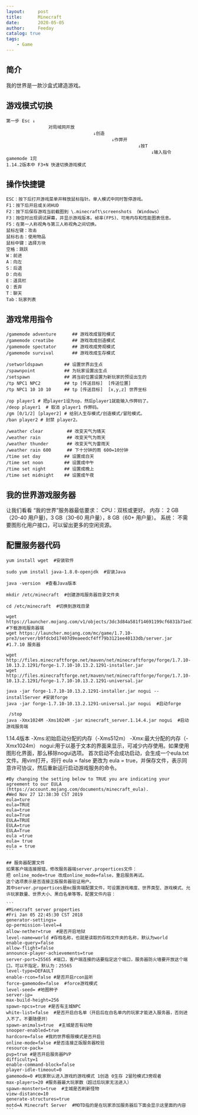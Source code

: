 ```yaml
---
layout:     post
title:      Minecraft
date:       2020-05-05
author:     Feeday
catalog: true
tags:
    - Game
---
```

## 简介

我的世界是一款沙盒式建造游戏。

## 游戏模式切换

```
第一步 Esc ↓
                对局域网开放
                                 ↓创造
                                        ↓作弊开
                                                  ↓按T
                                                       ↓输入指令 gamemode 1完
1.14.2版本中 F3+N 快速切换游戏模式
```

## 操作快捷键

```
ESC：按下后打开游戏菜单并释放鼠标指针。单人模式中同时暂停游戏。
F1：按下后开启或关闭HUD
F2：按下后保存游戏当前截图到 \.minecraft\screenshots （Windows）
F3：按住时出现调试屏幕，并显示游戏版本。帧率(FPS)、可用内存和性能图表信息。
F5：在第一人称视角与第三人称视角之间切换。
鼠标左键：攻击
鼠标右击：使用物品
鼠标中键：选择方块
空格：跳跃
W：前进
A：向左
S：后退
D：向右
E：道具栏
Q：丢弃
T：聊天
Tab：玩家列表
```

## 游戏常用指令
```
/gamemode adventure      ## 游戏改成冒险模式
/gamemode creatibe       ## 游戏改成创造模式
/gamemode spectator      ## 游戏改成旁观模式
/gamemode survival       ## 游戏改成生存模式
 
/setworldspawn        ## 设置世界出生点
/spawnpoint           ## 为玩家设置出生点
/setspawn             ## 將当前位置设置为新玩家的预设出生的
/tp NPC1 NPC2         ## tp [传送目标]  [传送位置]
/tp NPC1 10 10 10     ## tp [传送目标]  [x,y,z] 世界坐标 
 
/op player1 # 把player1设为op，然后player1就能输入作弊码了。
/deop player1  # 取消 player1 作弊码。
/gm [0/1/2] [player2] # 给别人生存模式/创造模式/冒险模式。
/ban player2 # 封禁 player2。

/weather clear         ## 改变天气为晴天
/weather rain          ## 改变天气为雨天
/weather thunder       ## 改变天气为雷雨天
/weather rain 600      ## 下十分钟的雨 600=10分钟
/time set day         ## 设置成白天
/time set noon        ## 设置成中午
/time set night       ## 设置成晚上
/time set midnight    ## 设置成午夜
```
## 我的世界游戏服务器

让我们看看 “我的世界”服务器最低要求：
CPU：双核或更好。
内存： 2 GB （20-40 用户量)，3 GB（30-60 用户量），8 GB（60+ 用户量）。
系统： 不需要图形化用户接口，可以留出更多的空闲资源。

## 配置服务器代码
```
yum install wget  #安装软件

sudo yum install java-1.8.0-openjdk  #安装Java

java -version  #查看Java版本

mkdir /etc/minecraft  #创建游戏服务器目录文件夹

cd /etc/minecraft  #切换到游戏目录

wget https://launcher.mojang.com/v1/objects/3dc3d84a581f14691199cf6831b71ed1296a9fdf/server.jar  #下载游戏服务器端
wget https://launcher.mojang.com/mc/game/1.7.10-pre3/server/b9fdcbd17407d9eaeedcf4ff79b3121ee40133db/server.jar #1.7.10 服务器

wget http://files.minecraftforge.net/maven/net/minecraftforge/forge/1.7.10-10.13.2.1291/forge-1.7.10-10.13.2.1291-installer.jar
wget http://files.minecraftforge.net/maven/net/minecraftforge/forge/1.7.10-10.13.2.1291/forge-1.7.10-10.13.2.1291-universal.jar

java -jar forge-1.7.10-10.13.2.1291-installer.jar nogui --installServer #安装forge
java -jar forge-1.7.10-10.13.2.1291-universal.jar nogui  #启动forge

 /stop
java -Xmx1024M -Xms1024M -jar minecraft_server.1.14.4.jar nogui  #启动游戏服务端
```
1.14.4版本
-Xms:初始启动分配的内存（-Xms512m）
-Xmx:最大分配的内存（-Xmx1024m）
nogui:用于以基于文本的界面来显示，可减少内存使用。如果使用图形化界面，那么移除nogui选项。
首次启动不会成功启动，会生成一个eula.txt 文件。用vim打开，将行 eula = false 更改为 eula = true，并保存文件，表示同意许可协议，然后重新运行启动游戏服务的命令。

````
#By changing the setting below to TRUE you are indicating your agreement to our EULA (https://account.mojang.com/documents/minecraft_eula).
#Wed Nov 27 12:38:30 CST 2019
eula=ture
eula=TRUE
eula=true
eula=True
EULA=TRUE
EULA=true
EULA=True
eula =true
eula= true
eula = true
```

## 服务器配置文件
如果客户端连接报错，修改服务器端server.propertices文件：
把 online_mode=true 改成online_mode=false，重启服务再试。
这个选项表示是否连接正版服务器验证用户。
其中server.propertices是mc服务端配置文件，可设置游戏难度、世界类型、游戏模式、允许玩家数量、世界大小、黑白名单等等。配置文件内容：

```
#Minecraft server properties
#Fri Jan 05 22:45:30 CST 2018
generator-settings=
op-permission-level=4
allow-nether=true  #是否开启地狱
level-name=world #存档名称，也就是读取的存档文件夹的名称，默认为world
enable-query=false
allow-flight=false
announce-player-achievements=true
server-port=25565 #端口，客户端连接的话要指定这个端口，服务器防火墙要开放这个端口。可以不指定，默认为：25565
level-type=DEFAULT
enable-rcon=false #是否开启rcon监听
force-gamemode=false  #force游戏模式
level-seed= #地图种子
server-ip=
max-build-height=256
spawn-npcs=true #是否有主城NPC
white-list=false  #是否开启白名单（开启后在白名单内的玩家才能进入服务器，否则进入不了。不要随便开）
spawn-animals=true  #主城是否有动物
snooper-enabled=true
hardcore=false #我的世界极限模式是否开启
online-mode=false #是否连接正版服务器校验
resource-pack=
pvp=true #是否开启服务器PVP
difficulty=1
enable-command-block=false
player-idle-timeout=0
gamemode=0 #玩家默认进入游戏的游戏模式 1创造 0生存 2冒险模式3旁观者
max-players=20 #服务器最大玩家数（超过后玩家无法进入）
spawn-monsters=true  #主城是否刷新怪物
view-distance=10
generate-structures=true
motd=A Minecraft Server  #MOTD指的是在玩家添加服务器后下面会显示这里面的内容
```
